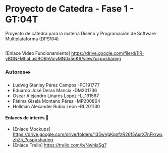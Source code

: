 # Proyecto de Catedra - Fase 1 - GT:04T
Proyecto de cátedra para la materia Diseño y Programación de Software Multiplataforma (DPS104)

##
 [Enlace Video Funcionamiento] https://drive.google.com/file/d/1iR-yBGNFMtiaLuslBO6hVicyMN0x5nK9/view?usp=sharing
### Autores✒️
* Ludwig Stanley Pérez Campos    -PC191777
* Eduardo José Deras Mancia      -DM201736
* Oscar Alejandro Linares Lopez  -LL191567
* Fátima Gisela Montano Pérez    -MP200864 
* Hollman Alexander Rubio León   -RL201130

#### Enlaces de interés 👀

*  [Enlace Mockups] https://drive.google.com/drive/folders/135wVgKqnfzR26f5AsrX7nFkrwxzhZii_?usp=sharing
*  [Enlace Trello] https://trello.com/b/NwhlaSg7
